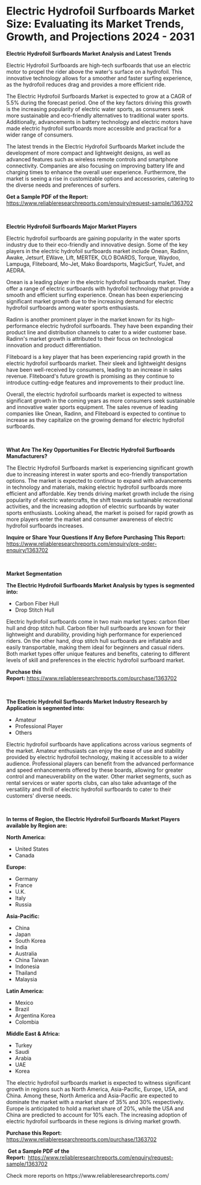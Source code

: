 <p><h1>Electric Hydrofoil Surfboards Market Size: Evaluating its Market Trends, Growth, and Projections 2024 - 2031</h1></p><p><strong>Electric Hydrofoil Surfboards Market Analysis and Latest Trends</strong></p>
<p><p>Electric Hydrofoil Surfboards are high-tech surfboards that use an electric motor to propel the rider above the water's surface on a hydrofoil. This innovative technology allows for a smoother and faster surfing experience, as the hydrofoil reduces drag and provides a more efficient ride.</p><p>The Electric Hydrofoil Surfboards Market is expected to grow at a CAGR of 5.5% during the forecast period. One of the key factors driving this growth is the increasing popularity of electric water sports, as consumers seek more sustainable and eco-friendly alternatives to traditional water sports. Additionally, advancements in battery technology and electric motors have made electric hydrofoil surfboards more accessible and practical for a wider range of consumers.</p><p>The latest trends in the Electric Hydrofoil Surfboards Market include the development of more compact and lightweight designs, as well as advanced features such as wireless remote controls and smartphone connectivity. Companies are also focusing on improving battery life and charging times to enhance the overall user experience. Furthermore, the market is seeing a rise in customizable options and accessories, catering to the diverse needs and preferences of surfers.</p></p>
<p><strong>Get a Sample PDF of the Report:&nbsp;</strong> <a href="https://www.reliableresearchreports.com/enquiry/request-sample/1363702">https://www.reliableresearchreports.com/enquiry/request-sample/1363702</a></p>
<p>&nbsp;</p>
<p><strong>Electric Hydrofoil Surfboards Major Market Players</strong></p>
<p><p>Electric hydrofoil surfboards are gaining popularity in the water sports industry due to their eco-friendly and innovative design. Some of the key players in the electric hydrofoil surfboards market include Onean, Radinn, Awake, Jetsurf, EWave, Lift, MERTEK, OLO BOARDS, Torque, Waydoo, Lampuga, Fliteboard, Mo-Jet, Mako Boardsports, MagicSurf, YuJet, and AEDRA.</p><p>Onean is a leading player in the electric hydrofoil surfboards market. They offer a range of electric surfboards with hydrofoil technology that provide a smooth and efficient surfing experience. Onean has been experiencing significant market growth due to the increasing demand for electric hydrofoil surfboards among water sports enthusiasts.</p><p>Radinn is another prominent player in the market known for its high-performance electric hydrofoil surfboards. They have been expanding their product line and distribution channels to cater to a wider customer base. Radinn's market growth is attributed to their focus on technological innovation and product differentiation.</p><p>Fliteboard is a key player that has been experiencing rapid growth in the electric hydrofoil surfboards market. Their sleek and lightweight designs have been well-received by consumers, leading to an increase in sales revenue. Fliteboard's future growth is promising as they continue to introduce cutting-edge features and improvements to their product line.</p><p>Overall, the electric hydrofoil surfboards market is expected to witness significant growth in the coming years as more consumers seek sustainable and innovative water sports equipment. The sales revenue of leading companies like Onean, Radinn, and Fliteboard is expected to continue to increase as they capitalize on the growing demand for electric hydrofoil surfboards.</p></p>
<p>&nbsp;</p>
<p><strong>What Are The Key Opportunities For Electric Hydrofoil Surfboards Manufacturers?</strong></p>
<p><p>The Electric Hydrofoil Surfboards market is experiencing significant growth due to increasing interest in water sports and eco-friendly transportation options. The market is expected to continue to expand with advancements in technology and materials, making electric hydrofoil surfboards more efficient and affordable. Key trends driving market growth include the rising popularity of electric watercrafts, the shift towards sustainable recreational activities, and the increasing adoption of electric surfboards by water sports enthusiasts. Looking ahead, the market is poised for rapid growth as more players enter the market and consumer awareness of electric hydrofoil surfboards increases.</p></p>
<p><strong>Inquire or Share Your Questions If Any Before Purchasing This Report:</strong> <a href="https://www.reliableresearchreports.com/enquiry/pre-order-enquiry/1363702">https://www.reliableresearchreports.com/enquiry/pre-order-enquiry/1363702</a></p>
<p>&nbsp;</p>
<p><strong>Market Segmentation</strong></p>
<p><strong>The Electric Hydrofoil Surfboards Market Analysis by types is segmented into:</strong></p>
<p><ul><li>Carbon Fiber Hull</li><li>Drop Stitch Hull</li></ul></p>
<p><p>Electric hydrofoil surfboards come in two main market types: carbon fiber hull and drop stitch hull. Carbon fiber hull surfboards are known for their lightweight and durability, providing high performance for experienced riders. On the other hand, drop stitch hull surfboards are inflatable and easily transportable, making them ideal for beginners and casual riders. Both market types offer unique features and benefits, catering to different levels of skill and preferences in the electric hydrofoil surfboard market.</p></p>
<p><strong>Purchase this Report:&nbsp;</strong><a href="https://www.reliableresearchreports.com/purchase/1363702">https://www.reliableresearchreports.com/purchase/1363702</a></p>
<p>&nbsp;</p>
<p><strong>The Electric Hydrofoil Surfboards Market Industry Research by Application is segmented into:</strong></p>
<p><ul><li>Amateur</li><li>Professional Player</li><li>Others</li></ul></p>
<p><p>Electric hydrofoil surfboards have applications across various segments of the market. Amateur enthusiasts can enjoy the ease of use and stability provided by electric hydrofoil technology, making it accessible to a wider audience. Professional players can benefit from the advanced performance and speed enhancements offered by these boards, allowing for greater control and maneuverability on the water. Other market segments, such as rental services or water sports clubs, can also take advantage of the versatility and thrill of electric hydrofoil surfboards to cater to their customers' diverse needs.</p></p>
<p>&nbsp;</p>
<p><strong>In terms of Region, the Electric Hydrofoil Surfboards Market Players available by Region are:</strong></p>
<p>
    <p> <strong> North America: </strong>
        <ul>
            <li>United States</li>
            <li>Canada</li>
        </ul>
        </p> 
    <p> <strong> Europe: </strong>
        <ul>
            <li>Germany</li>
            <li>France</li>
            <li>U.K.</li>
            <li>Italy</li>
            <li>Russia</li>
        </ul>
        </p> 
    <p> <strong> Asia-Pacific: </strong>
        <ul>
            <li>China</li>
            <li>Japan</li>
            <li>South Korea</li>
            <li>India</li>
            <li>Australia</li>
            <li>China Taiwan</li>
            <li>Indonesia</li>
            <li>Thailand</li>
            <li>Malaysia</li>
        </ul>
        </p> 
    <p> <strong> Latin America: </strong>
        <ul>
            <li>Mexico</li>
            <li>Brazil</li>
            <li>Argentina Korea</li>
            <li>Colombia</li>
        </ul>
        </p> 
    <p> <strong> Middle East & Africa: </strong>
        <ul>
            <li>Turkey</li>
            <li>Saudi</li>
            <li>Arabia</li>
            <li>UAE</li>
            <li>Korea</li>
        </ul>
    </p>
    </p>
<p><p>The electric hydrofoil surfboards market is expected to witness significant growth in regions such as North America, Asia-Pacific, Europe, USA, and China. Among these, North America and Asia-Pacific are expected to dominate the market with a market share of 35% and 30% respectively. Europe is anticipated to hold a market share of 20%, while the USA and China are predicted to account for 10% each. The increasing adoption of electric hydrofoil surfboards in these regions is driving market growth.</p></p>
<p><strong>Purchase this Report: </strong><a href="https://www.reliableresearchreports.com/purchase/1363702">https://www.reliableresearchreports.com/purchase/1363702</a></p>
<p>&nbsp;<strong>Get a Sample PDF of the Report:&nbsp;&nbsp;</strong><a href="https://www.reliableresearchreports.com/enquiry/request-sample/1363702">https://www.reliableresearchreports.com/enquiry/request-sample/1363702</a></p>
<p><strong></strong></p>
<p>Check more reports on https://www.reliableresearchreports.com/</p>